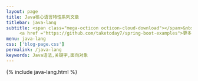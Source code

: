 ```yaml
---
layout: page
title: Java核心语言特性系列文章
titlebar: java-lang
subtitle: <span class="mega-octicon octicon-cloud-download"></span>&nbsp;&nbsp;
     <a href ="https://github.com/taketoday7/spring-boot-examples">更多Java核心语言特性精选教程，<font color="#EB9439">点我</font>查看！</a><br/>
menu: java-lang
css: ['blog-page.css']
permalink: /java-lang
keywords: Java语法,关键字,面向对象
---
```


{% include java-lang.html %}
